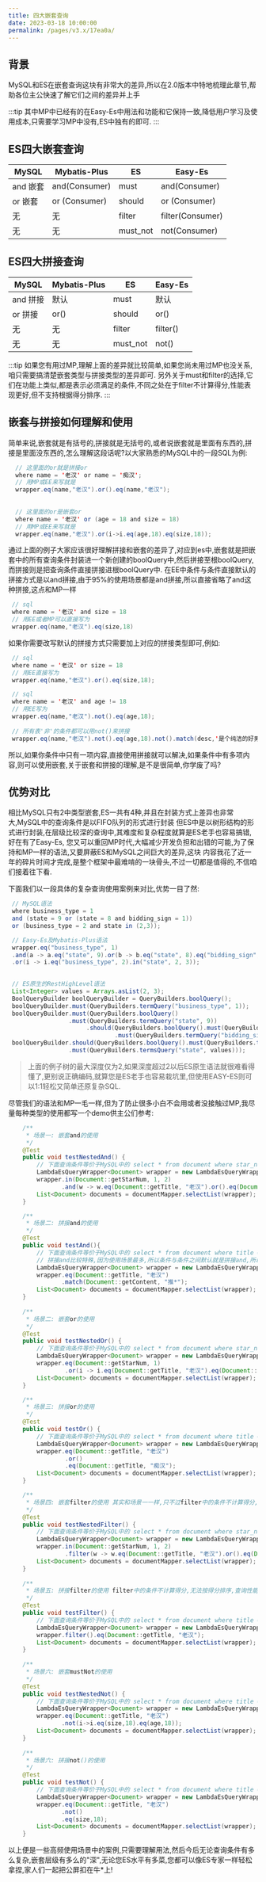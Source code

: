 ```yaml
---
title: 四大嵌套查询
date: 2023-03-18 10:00:00
permalink: /pages/v3.x/17ea0a/
---
```

## 背景
MySQL和ES在嵌套查询这块有非常大的差异,所以在2.0版本中特地梳理此章节,帮助各位主公快速了解它们之间的差异并上手

:::tip
其中MP中已经有的在Easy-Es中用法和功能和它保持一致,降低用户学习及使用成本,只需要学习MP中没有,ES中独有的即可.
:::

## ES四大嵌套查询
|MySQL           |Mybatis-Plus   |ES           | Easy-Es            |
| --------------| -------------- | ------------|--------------------|
|and 嵌套        |and(Consumer)   | must        | and(Consumer)      |
|or 嵌套         | or (Consumer)  | should      | or (Consumer)      |
|无              |无              | filter      | filter(Consumer)   |
|无              | 无             | must_not    | not(Consumer)      |

## ES四大拼接查询
|MySQL           |Mybatis-Plus   |ES            | Easy-Es            |
| --------------| -------------- | -------------|--------------------|
|and 拼接        |默认             | must         | 默认               |
|or  拼接        |or()            | should       | or()               |
|无              |无              | filter       | filter()          |
|无              |无              | must_not     | not()            |



:::tip
如果您有用过MP,理解上面的差异就比较简单,如果您尚未用过MP也没关系,咱只需要搞清楚嵌套类型与拼接类型的差异即可.
另外关于must和filter的选择,它们在功能上类似,都是表示必须满足的条件,不同之处在于filter不计算得分,性能表现更好,但不支持根据得分排序.
:::

## 嵌套与拼接如何理解和使用
简单来说,嵌套就是有括号的,拼接就是无括号的,或者说嵌套就是里面有东西的,拼接是里面没东西的,怎么理解这段话呢?以大家熟悉的MySQL中的一段SQL为例:
```java
  // 这里面的or就是拼接or
  where name = '老汉' or name = '痴汉';
  // 用MP或EE来写就是
  wrapper.eq(name,"老汉").or().eq(name,"老汉");
  
  
  // 这里面的or是嵌套or
  where name = '老汉' or (age = 18 and size = 18)
  // 用MP或EE来写就是
  wrapper.eq(name,"老汉").or(i->i.eq(age,18).eq(size,18));
```
通过上面的例子大家应该很好理解拼接和嵌套的差异了,对应到es中,嵌套就是把嵌套中的所有查询条件封装进一个新创建的boolQuery中,然后拼接至根boolQuery,而拼接则是把查询条件直接拼接进根boolQuery中.
在EE中条件与条件直接默认的拼接方式是以and拼接,由于95%的使用场景都是and拼接,所以直接省略了and这种拼接,这点和MP一样
```java
 // sql 
 where name = '老汉' and size = 18
 // 用EE或者MP可以直接写为
 wrapper.eq(name,"老汉").eq(size,18)
```
如果你需要改写默认的拼接方式只需要加上对应的拼接类型即可,例如:
```java
 // sql
 where name = '老汉' or size = 18
 // 用EE直接写为
 wrapper.eq(name,"老汉").or().eq(size,18);

 // sql
 where name = '老汉' and age != 18
 // 用EE写为
 wrapper.eq(name,"老汉").not().eq(age,18);
  
 // 所有表'非'的条件都可以用not()来拼接
 wrapper.eq(name,"老汉").not().eq(age,18).not().match(desc,'是个纯洁的好男人');
```
所以,如果你条件中只有一项内容,直接使用拼接就可以解决,如果条件中有多项内容,则可以使用嵌套,关于嵌套和拼接的理解,是不是很简单,你学废了吗?


## 优势对比

相比MySQL只有2中类型嵌套,ES一共有4种,并且在封装方式上差异也非常大,MySQL中的查询条件是以FIFO队列的形式进行封装
但ES中是以树形结构的形式进行封装,在层级比较深的查询中,其难度和复杂程度就算是ES老手也容易搞错,好在有了Easy-Es,
您又可以重回MP时代,大幅减少开发负担和出错的可能,为了保持和MP一样的语法,又要屏蔽ES和MySQL之间巨大的差异,这块
内容我花了近一年的碎片时间才完成,是整个框架中最难啃的一块骨头,不过一切都是值得的,不信咱们接着往下看.

下面我们以一段具体的复杂查询使用案例来对比,优势一目了然:

```java
 // MySQL语法  
 where business_type = 1
 and (state = 9 or (state = 8 and bidding_sign = 1))
 or (business_type = 2 and state in (2,3));

 // Easy-Es及Mybatis-Plus语法 
 wrapper.eq("business_type", 1)
 .and(a -> a.eq("state", 9).or(b -> b.eq("state", 8).eq("bidding_sign", 1)))
 .or(i -> i.eq("business_type", 2).in("state", 2, 3));
        

 // ES原生的RestHighLevel语法
 List<Integer> values = Arrays.asList(2, 3);
 BoolQueryBuilder boolQueryBuilder = QueryBuilders.boolQuery();
 boolQueryBuilder.must(QueryBuilders.termQuery("business_type", 1));
 boolQueryBuilder.must(QueryBuilders.boolQuery()
                 .must(QueryBuilders.termQuery("state", 9))
                      .should(QueryBuilders.boolQuery().must(QueryBuilders.termQuery("state", 8))
                              .must(QueryBuilders.termQuery("bidding_sign", 1))));
 boolQueryBuilder.should(QueryBuilders.boolQuery().must(QueryBuilders.termQuery("business_type", 2))
               	 .must(QueryBuilders.termsQuery("state", values)));
```

>  上面的例子树的最大深度仅为2,如果深度超过2以后ES原生语法就很难看得懂了,更别说正确编码,就算您是ES老手也容易栽坑里,但使用EASY-ES则可以1:1轻松又简单还原复杂SQL.
   
尽管我们的语法和MP一毛一样,但为了防止很多小白不会用或者没接触过MP,我尽量每种类型的使用都写一个demo供主公们参考:

```java
    /**
     * 场景一: 嵌套and的使用 
     */
    @Test
    public void testNestedAnd() {
        // 下面查询条件等价于MySQL中的 select * from document where star_num in (1, 2) and (title = '老汉' or title = '推*')
        LambdaEsQueryWrapper<Document> wrapper = new LambdaEsQueryWrapper<>();
        wrapper.in(Document::getStarNum, 1, 2)
               .and(w -> w.eq(Document::getTitle, "老汉").or().eq(Document::getTitle, "推*"));
        List<Document> documents = documentMapper.selectList(wrapper);
    }

    /**
     * 场景二: 拼接and的使用 
     */
    @Test
    public void testAnd(){
        // 下面查询条件等价于MySQL中的 select * from document where title = '老汉' and content like '推*'
        // 拼接and比较特殊,因为使用场景最多,所以条件与条件之间默认就是拼接and,所以可以直接省略,这点和MP是一样的
        LambdaEsQueryWrapper<Document> wrapper = new LambdaEsQueryWrapper<>();
        wrapper.eq(Document::getTitle, "老汉")
               .match(Document::getContent, "推*");
        List<Document> documents = documentMapper.selectList(wrapper);
    }
    
    /**
     * 场景二: 嵌套or的使用 
     */
    @Test
    public void testNestedOr() {
        // 下面查询条件等价于MySQL中的 select * from document where star_num = 1 or (title = '老汉' and creator = '糟老头子')
        LambdaEsQueryWrapper<Document> wrapper = new LambdaEsQueryWrapper<>();
        wrapper.eq(Document::getStarNum, 1)
                .or(i -> i.eq(Document::getTitle, "老汉").eq(Document::getCreator, "糟老头子"));
        List<Document> documents = documentMapper.selectList(wrapper);
    }

    /**
     * 场景三: 拼接or的使用 
     */
    @Test
    public void testOr() {
        // 下面查询条件等价于MySQL中的 select * from document where title = '老汉' or title = '痴汉'
        LambdaEsQueryWrapper<Document> wrapper = new LambdaEsQueryWrapper<>();
        wrapper.eq(Document::getTitle, "老汉")
                .or()
                .eq(Document::getTitle, "痴汉");
        List<Document> documents = documentMapper.selectList(wrapper);
    }

    /**
     * 场景四: 嵌套filter的使用 其实和场景一一样,只不过filter中的条件不计算得分,无法按得分排序,查询性能稍高
     */
    @Test
    public void testNestedFilter() {
        // 下面查询条件等价于MySQL中的 select * from document where star_num in (1, 2) and (title = '老汉' or title = '推*')
        LambdaEsQueryWrapper<Document> wrapper = new LambdaEsQueryWrapper<>();
        wrapper.in(Document::getStarNum, 1, 2)
                .filter(w -> w.eq(Document::getTitle, "老汉").or().eq(Document::getTitle, "推*"));
        List<Document> documents = documentMapper.selectList(wrapper);
    }
    
    /**
     * 场景五: 拼接filter的使用 filter中的条件不计算得分,无法按得分排序,查询性能稍高
     */
    @Test
    public void testFilter() {
        // 下面查询条件等价于MySQL中的 select * from document where title = '老汉'
        LambdaEsQueryWrapper<Document> wrapper = new LambdaEsQueryWrapper<>();
        wrapper.filter().eq(Document::getTitle, "老汉");
        List<Document> documents = documentMapper.selectList(wrapper);
    }
    
    /**
     * 场景六: 嵌套mustNot的使用 
     */
    @Test
    public void testNestedNot() {
        // 下面查询条件等价于MySQL中的 select * from document where title = '老汉' and (size != 18 and age != 18)
        LambdaEsQueryWrapper<Document> wrapper = new LambdaEsQueryWrapper<>();
        wrapper.eq(Document::getTitle, "老汉")
               .not(i->i.eq(size,18).eq(age,18));
        List<Document> documents = documentMapper.selectList(wrapper);
    }
    
    /**
     * 场景六: 拼接not()的使用
     */
    @Test
    public void testNot() {
        // 下面查询条件等价于MySQL中的 select * from document where title = '老汉' and  size != 18
        LambdaEsQueryWrapper<Document> wrapper = new LambdaEsQueryWrapper<>();
        wrapper.eq(Document::getTitle, "老汉")
               .not()
               .eq(size,18);
        List<Document> documents = documentMapper.selectList(wrapper);
    }
```
以上便是一些高频使用场景中的案例,只需要理解用法,然后今后无论查询条件有多么复杂,嵌套层级有多么的"深",无论您ES水平有多菜,您都可以像ES专家一样轻松拿捏,家人们一起把公屏扣在牛*上!
